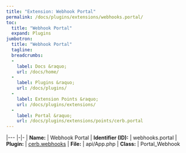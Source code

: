 ```yaml
---
title: "Extension: Webhook Portal"
permalink: /docs/plugins/extensions/webhooks.portal/
toc:
  title: "Webhook Portal"
  expand: Plugins
jumbotron:
  title: "Webhook Portal"
  tagline: 
  breadcrumbs:
  -
    label: Docs &raquo;
    url: /docs/home/
  -
    label: Plugins &raquo;
    url: /docs/plugins/
  -
    label: Extension Points &raquo;
    url: /docs/plugins/extensions/
  -
    label: Portal &raquo;
    url: /docs/plugins/extensions/points/cerb.portal
---
```


|---
|-|-
| **Name:** | Webhook Portal
| **Identifier (ID):** | webhooks.portal
| **Plugin:** | [cerb.webhooks](/docs/plugins/cerb.webhooks/)
| **File:** | api/App.php
| **Class:** | Portal_Webhook

